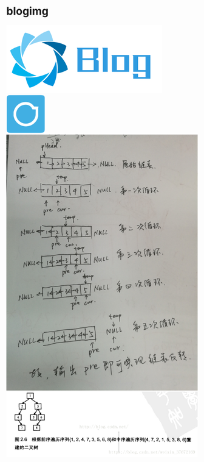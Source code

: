 # blogimg
![image](https://github.com/ht123456a/blogimg/blob/master/images/1559742268493.png)
![image](https://github.com/ht123456a/blogimg/blob/master/images/20190604215424425.png)
![image](https://github.com/ht123456a/blogimg/blob/master/images/5163450_1528972004819_029ED62948804269BF130BF130F3EC88.jpg)
![image](https://github.com/ht123456a/blogimg/blob/master/images/20180417211341464.jpg)
